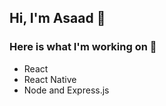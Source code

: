 ## Hi, I'm Asaad 👋
<!--
<p align="center">
  <img src=https://user-images.githubusercontent.com/69296518/132865059-559d3d19-f3fa-461a-ba61-e98c37e959d6.png" />
</p>
-->
### Here is what I'm working on :high_brightness:
<ul>
  <li>React</li>
  <li>React Native</li>
  <li>Node and Express.js</li>
</ul>


